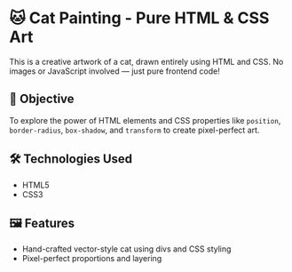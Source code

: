 # 🐱 Cat Painting - Pure HTML & CSS Art

This is a creative artwork of a cat, drawn entirely using HTML and CSS. No images or JavaScript involved — just pure frontend code!

## 🎯 Objective

To explore the power of HTML elements and CSS properties like `position`, `border-radius`, `box-shadow`, and `transform` to create pixel-perfect art.

## 🛠️ Technologies Used

- HTML5
- CSS3

## 🖼️ Features

- Hand-crafted vector-style cat using divs and CSS styling
- Pixel-perfect proportions and layering
